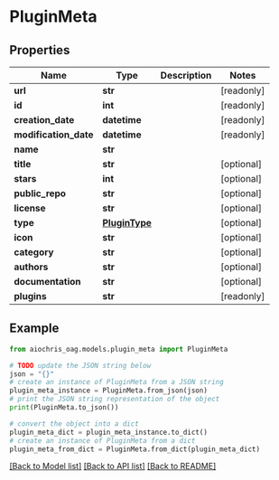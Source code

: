 # PluginMeta


## Properties

Name | Type | Description | Notes
------------ | ------------- | ------------- | -------------
**url** | **str** |  | [readonly] 
**id** | **int** |  | [readonly] 
**creation_date** | **datetime** |  | [readonly] 
**modification_date** | **datetime** |  | [readonly] 
**name** | **str** |  | 
**title** | **str** |  | [optional] 
**stars** | **int** |  | [optional] 
**public_repo** | **str** |  | [optional] 
**license** | **str** |  | [optional] 
**type** | [**PluginType**](PluginType.md) |  | [optional] 
**icon** | **str** |  | [optional] 
**category** | **str** |  | [optional] 
**authors** | **str** |  | [optional] 
**documentation** | **str** |  | [optional] 
**plugins** | **str** |  | [readonly] 

## Example

```python
from aiochris_oag.models.plugin_meta import PluginMeta

# TODO update the JSON string below
json = "{}"
# create an instance of PluginMeta from a JSON string
plugin_meta_instance = PluginMeta.from_json(json)
# print the JSON string representation of the object
print(PluginMeta.to_json())

# convert the object into a dict
plugin_meta_dict = plugin_meta_instance.to_dict()
# create an instance of PluginMeta from a dict
plugin_meta_from_dict = PluginMeta.from_dict(plugin_meta_dict)
```
[[Back to Model list]](../README.md#documentation-for-models) [[Back to API list]](../README.md#documentation-for-api-endpoints) [[Back to README]](../README.md)


